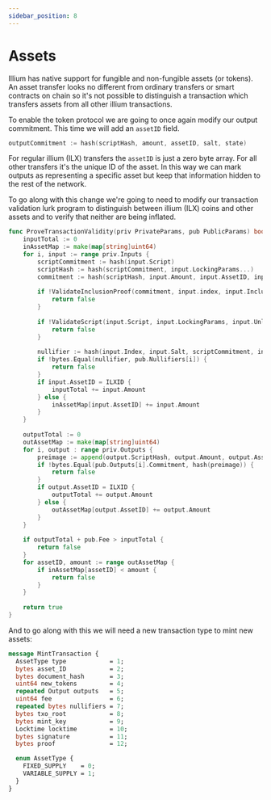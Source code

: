 ```yaml
---
sidebar_position: 8
---
```


# Assets

Illium has native support for fungible and non-fungible assets (or tokens). An asset transfer looks no
different from ordinary transfers or smart contracts on chain so it's not possible to distinguish a transaction
which transfers assets from all other illium transactions. 

To enable the token protocol we are going to once again modify our output commitment. This time we will add an
`assetID` field.

```go
outputCommitment := hash(scriptHash, amount, assetID, salt, state)
```

For regular illium (ILX) transfers the `assetID` is just a zero byte array. For all other transfers it's the unique 
ID of the asset. In this way we can mark outputs as representing a specific asset but keep that information hidden
to the rest of the network. 

To go along with this change we're going to need to modify our transaction validation lurk program to distinguish
between illium (ILX) coins and other assets and to verify that neither are being inflated. 

```go
func ProveTransactionValidity(priv PrivateParams, pub PublicParams) bool {
    inputTotal := 0
    inAssetMap := make(map[string]uint64)
    for i, input := range priv.Inputs {
        scriptCommitment := hash(input.Script)
        scriptHash := hash(scriptCommitment, input.LockingParams...)
        commitment := hash(scriptHash, input.Amount, input.AssetID, input.Salt, input.State)
    
        if !ValidateInclusionProof(commitment, input.index, input.InclusionProof, pub.TxocRoot) {
            return false
        }
        
        if !ValidateScript(input.Script, input.LockingParams, input.UnlockingParams, i, priv, pub) {
            return false
        }
        
        nullifier := hash(input.Index, input.Salt, scriptCommitment, input.LockingParams...)
        if !bytes.Equal(nullifier, pub.Nullifiers[i]) {
            return false
        }
        if input.AssetID = ILXID {
            inputTotal += input.Amount
        } else {
            inAssetMap[input.AssetID] += input.Amount
        }
    }
    
    outputTotal := 0
    outAssetMap := make(map[string]uint64)
    for i, output : range priv.Outputs {
        preimage := append(output.ScriptHash, output.Amount, output.AssetID, output.Salt, output.State)
        if !bytes.Equal(pub.Outputs[i].Commitment, hash(preimage)) {
            return false
        }
        if output.AssetID = ILXID {
            outputTotal += output.Amount
        } else {
            outAssetMap[output.AssetID] += output.Amount
        }
    }
        
    if outputTotal + pub.Fee > inputTotal {
        return false
    }
    for assetID, amount := range outAssetMap {
        if inAssetMap[assetID] < amount {
            return false
        }
    }
    
    return true
}
```

And to go along with this we will need a new transaction type to mint new assets:

```protobuf
message MintTransaction {
  AssetType type            = 1;
  bytes asset_ID            = 2;
  bytes document_hash       = 3;
  uint64 new_tokens         = 4;
  repeated Output outputs   = 5;
  uint64 fee                = 6;
  repeated bytes nullifiers = 7;
  bytes txo_root            = 8;
  bytes mint_key            = 9;
  Locktime locktime         = 10;
  bytes signature           = 11;
  bytes proof               = 12;

  enum AssetType {
    FIXED_SUPPLY    = 0;
    VARIABLE_SUPPLY = 1;
  }
}
```